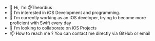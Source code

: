 - 👋 Hi, I’m @Theordius
- 👀 I’m interested in iOS Development and programming.
- 🌱 I’m currently working as an iOS developer, trying to become more proficient with Swift every day
- 💞️ I’m looking to collaborate on iOS Projects 
- 📫 How to reach me ? You can contact me directly via GitHub or email

<!---
Theordius/Theordius is a ✨ special ✨ repository because its `README.md` (this file) appears on your GitHub profile.
You can click the Preview link to take a look at your changes.
--->
